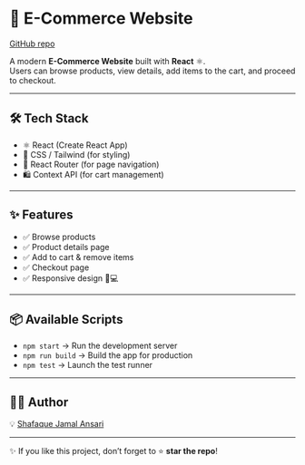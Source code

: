 # 🛒 E-Commerce Website  

[GitHub repo](https://github.com/shfq22/E-commerce)  

A modern **E-Commerce Website** built with **React** ⚛️.  
Users can browse products, view details, add items to the cart, and proceed to checkout.  

---

## 🛠️ Tech Stack  
- ⚛️ React (Create React App)  
- 🎨 CSS / Tailwind (for styling)  
- 🧭 React Router (for page navigation)  
- 🛍️ Context API (for cart management)  

---

## ✨ Features  
- ✅ Browse products  
- ✅ Product details page  
- ✅ Add to cart & remove items  
- ✅ Checkout page  
- ✅ Responsive design 📱💻  

---

## 📦 Available Scripts  

- `npm start` → Run the development server  
- `npm run build` → Build the app for production  
- `npm test` → Launch the test runner  

---

## 👨‍💻 Author  
💡 [Shafaque Jamal Ansari](https://github.com/shfq22)  

---

✨ If you like this project, don’t forget to ⭐ **star the repo**!  
